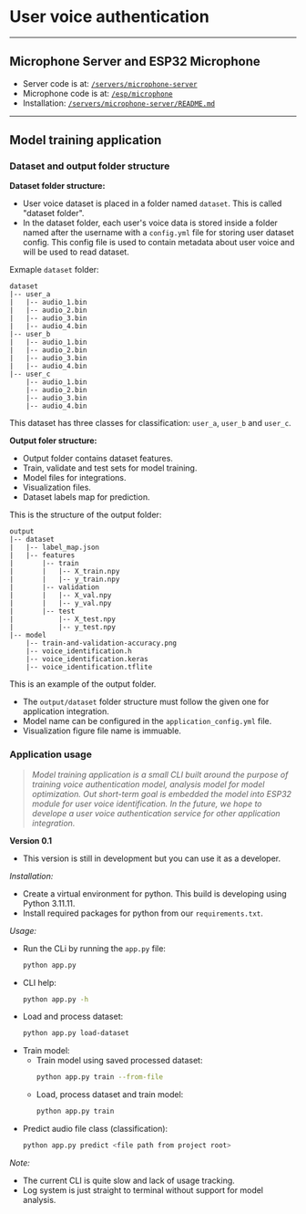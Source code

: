 # User voice authentication

---

## Microphone Server and ESP32 Microphone

- Server code is at: [`/servers/microphone-server`](/esp/microphone/microphone.ino)
- Microphone code is at: [`/esp/microphone`](/servers/microphone-server/server.js)
- Installation: [`/servers/microphone-server/README.md`](/servers/microphone-server/README.md)

---

## Model training application

### Dataset and output folder structure

**Dataset folder structure:**

- User voice dataset is placed in a folder named `dataset`. This is called "dataset folder".
- In the dataset folder, each user's voice data is stored inside a folder named after the username with a `config.yml` file for storing user dataset config. This config file is used to contain metadata about user voice and will be used to read dataset.

Exmaple `dataset` folder:

```
dataset
|-- user_a
|   |-- audio_1.bin
|   |-- audio_2.bin
|   |-- audio_3.bin
|   |-- audio_4.bin
|-- user_b
|   |-- audio_1.bin
|   |-- audio_2.bin
|   |-- audio_3.bin
|   |-- audio_4.bin
|-- user_c
    |-- audio_1.bin
    |-- audio_2.bin
    |-- audio_3.bin
    |-- audio_4.bin
```

This dataset has three classes for classification: `user_a`, `user_b` and `user_c`.

**Output foler structure:**

- Output folder contains dataset features.
- Train, validate and test sets for model training.
- Model files for integrations.
- Visualization files.
- Dataset labels map for prediction.

This is the structure of the output folder:

```
output
|-- dataset
|   |-- label_map.json
|   |-- features
|       |-- train
|       |   |-- X_train.npy
|       |   |-- y_train.npy
|       |-- validation
|       |   |-- X_val.npy
|       |   |-- y_val.npy
|       |-- test
|           |-- X_test.npy
|           |-- y_test.npy
|-- model
    |-- train-and-validation-accuracy.png
    |-- voice_identification.h
    |-- voice_identification.keras
    |-- voice_identification.tflite
```

This is an example of the output folder.

- The `output/dataset` folder structure must follow the given one for application integration.
- Model name can be configured in the `application_config.yml` file.
- Visualization figure file name is immuable.

### Application usage

> *Model training application is a small CLI built around the purpose of training voice authentication model, analysis model for model optimization. Out short-term goal is embedded the model into ESP32 module for user voice identification. In the future, we hope to develope a user voice authentication service for other application integration.*

**Version 0.1**

- This version is still in development but you can use it as a developer.

*Installation:*

- Create a virtual environment for python. This build is developing using Python 3.11.11.
- Install required packages for python from our `requirements.txt`.

*Usage:*

- Run the CLi by running the `app.py` file: 
    ```bash
    python app.py
    ```
- CLI help: 
    ```bash
    python app.py -h
    ```
- Load and process dataset:
    ```bash
    python app.py load-dataset
    ```
- Train model:
    - Train model using saved processed dataset:
        ```bash
        python app.py train --from-file
        ```
    - Load, process dataset and train model:
        ```bash
        python app.py train
        ```
- Predict audio file class (classification):
    ```bash
    python app.py predict <file path from project root>
    ```

*Note:*

- The current CLI is quite slow and lack of usage tracking.
- Log system is just straight to terminal without support for model analysis.
